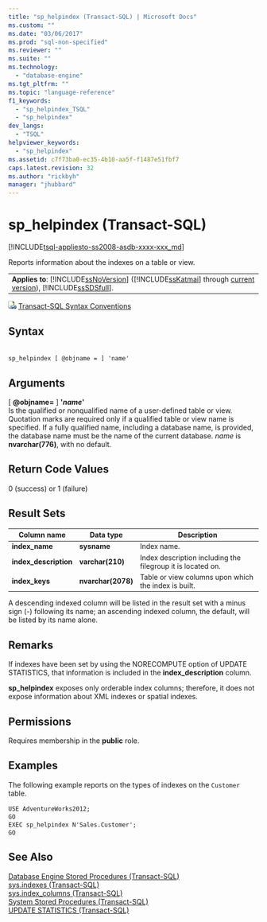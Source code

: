 ```yaml
---
title: "sp_helpindex (Transact-SQL) | Microsoft Docs"
ms.custom: ""
ms.date: "03/06/2017"
ms.prod: "sql-non-specified"
ms.reviewer: ""
ms.suite: ""
ms.technology: 
  - "database-engine"
ms.tgt_pltfrm: ""
ms.topic: "language-reference"
f1_keywords: 
  - "sp_helpindex_TSQL"
  - "sp_helpindex"
dev_langs: 
  - "TSQL"
helpviewer_keywords: 
  - "sp_helpindex"
ms.assetid: c7f73ba0-ec35-4b10-aa5f-f1487e51fbf7
caps.latest.revision: 32
ms.author: "rickbyh"
manager: "jhubbard"
---
```

# sp_helpindex (Transact-SQL)
[!INCLUDE[tsql-appliesto-ss2008-asdb-xxxx-xxx_md](../../../relational-databases/import-export/includes/tsql-appliesto-ss2008-asdb-xxxx-xxx-md.md)]

  Reports information about the indexes on a table or view.  
  
||  
|-|  
|**Applies to**: [!INCLUDE[ssNoVersion](../../../advanced-analytics/r-services/includes/ssnoversion-md.md)] ([!INCLUDE[ssKatmai](../../../analysis-services/data-mining/includes/sskatmai-md.md)] through [current version](http://go.microsoft.com/fwlink/p/?LinkId=299658)), [!INCLUDE[ssSDSfull](../../../analysis-services/multidimensional-models/includes/sssdsfull-md.md)].|  
  
 ![Topic link icon](../../../database-engine/configure/windows/media/topic-link.gif "Topic link icon") [Transact-SQL Syntax Conventions](../../../t-sql/language-elements/transact-sql-syntax-conventions-transact-sql.md)  
  
## Syntax  
  
```  
  
sp_helpindex [ @objname = ] 'name'  
```  
  
## Arguments  
 [ **@objname=** ] **'***name***'**  
 Is the qualified or nonqualified name of a user-defined table or view. Quotation marks are required only if a qualified table or view name is specified. If a fully qualified name, including a database name, is provided, the database name must be the name of the current database. *name* is **nvarchar(776)**, with no default.  
  
## Return Code Values  
 0 (success) or 1 (failure)  
  
## Result Sets  
  
|Column name|Data type|Description|  
|-----------------|---------------|-----------------|  
|**index_name**|**sysname**|Index name.|  
|**index_description**|**varchar(210)**|Index description including the filegroup it is located on.|  
|**index_keys**|**nvarchar(2078)**|Table or view columns upon which the index is built.|  
  
 A descending indexed column will be listed in the result set with a minus sign (-) following its name; an ascending indexed column, the default, will be listed by its name alone.  
  
## Remarks  
 If indexes have been set by using the NORECOMPUTE option of UPDATE STATISTICS, that information is included in the **index_description** column.  
  
 **sp_helpindex** exposes only orderable index columns; therefore, it does not expose information about XML indexes or spatial indexes.  
  
## Permissions  
 Requires membership in the **public** role.  
  
## Examples  
 The following example reports on the types of indexes on the `Customer` table.  
  
```  
USE AdventureWorks2012;  
GO  
EXEC sp_helpindex N'Sales.Customer';  
GO  
```  
  
## See Also  
 [Database Engine Stored Procedures &#40;Transact-SQL&#41;](../../../relational-databases/reference/system-stored-procedures/database-engine-stored-procedures-transact-sql.md)   
 [sys.indexes &#40;Transact-SQL&#41;](../../../relational-databases/reference/system-catalog-views/sys.indexes-transact-sql.md)   
 [sys.index_columns &#40;Transact-SQL&#41;](../../../relational-databases/reference/system-catalog-views/sys.index-columns-transact-sql.md)   
 [System Stored Procedures &#40;Transact-SQL&#41;](../../../relational-databases/reference/system-stored-procedures/system-stored-procedures-transact-sql.md)   
 [UPDATE STATISTICS &#40;Transact-SQL&#41;](../../../t-sql/statements/update-statistics-transact-sql.md)  
  
  
